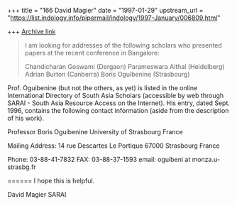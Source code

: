 +++
title = "166 David Magier"
date = "1997-01-29"
upstream_url = "https://list.indology.info/pipermail/indology/1997-January/006809.html"

+++
[Archive link](https://list.indology.info/pipermail/indology/1997-January/006809.html)

> I am looking for addresses of the following scholars who presented papers 
> at the recent conference in Bangalore:
> 
> Chandicharan Goswami (Dergaon)
> Parameswara Aithal (Heidelberg)
> Adrian Burton (Canberra)
> Boris Oguibenine (Strasbourg)

Prof. Oguibenine (but not the others, as yet) is listed in the online
International Directory of South Asia Scholars (accessible by web
through SARAI - South Asia Resource Access on the Internet). His
entry, dated Sept. 1996, contains the following contact information
(aside from the description of his work).

Professor Boris Oguibenine
University of Strasbourg
France

Mailing Address:
14 rue Descartes
Le Portique 67000 Strasbourg
France

Phone: 03-88-41-7832
FAX:   03-88-37-1593
email: oguibeni at monza.u-strasbg.fr

======
I hope this is helpful.

David Magier
SARAI




